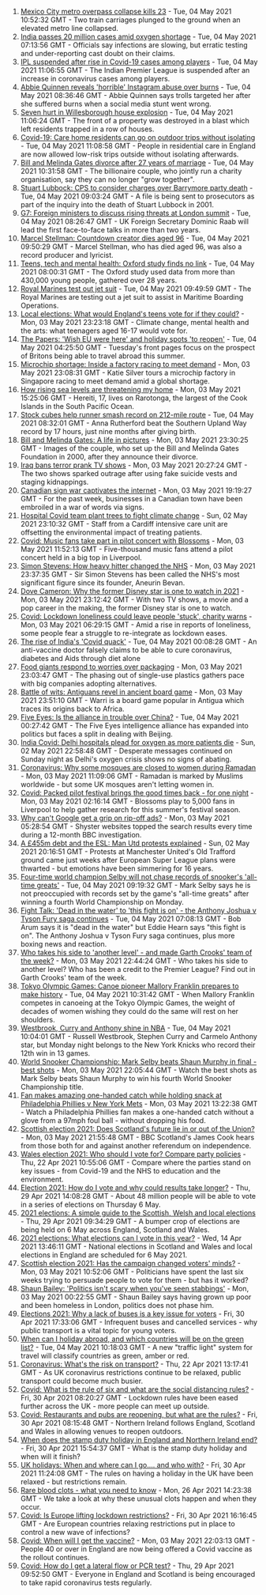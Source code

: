 1. [Mexico City metro overpass collapse kills 23](https://www.bbc.co.uk/news/world-latin-america-56977129) - Tue, 04 May 2021 10:52:32 GMT - Two train carriages plunged to the ground when an elevated metro line collapsed.
2. [India passes 20 million cases amid oxygen shortage](https://www.bbc.co.uk/news/world-asia-india-56976214) - Tue, 04 May 2021 07:13:56 GMT - Officials say infections are slowing, but erratic testing and under-reporting cast doubt on their claims.
3. [IPL suspended after rise in Covid-19 cases among players](https://www.bbc.co.uk/sport/cricket/56978321) - Tue, 04 May 2021 11:06:55 GMT - The Indian Premier League is suspended after an increase in coronavirus cases among players.
4. [Abbie Quinnen reveals 'horrible' Instagram abuse over burns](https://www.bbc.co.uk/news/uk-56971201) - Tue, 04 May 2021 08:36:46 GMT - Abbie Quinnen says trolls targeted her after she suffered burns when a social media stunt went wrong.
5. [Seven hurt in Willesborough house explosion](https://www.bbc.co.uk/news/uk-england-kent-56978578) - Tue, 04 May 2021 11:06:24 GMT - The front of a property was destroyed in a blast which left residents trapped in a row of houses.
6. [Covid-19: Care home residents can go on outdoor trips without isolating](https://www.bbc.co.uk/news/uk-56977779) - Tue, 04 May 2021 11:08:58 GMT - People in residential care in England are now allowed low-risk trips outside without isolating afterwards.
7. [Bill and Melinda Gates divorce after 27 years of marriage](https://www.bbc.co.uk/news/world-us-canada-56975466) - Tue, 04 May 2021 10:31:58 GMT - The billionaire couple, who jointly run a charity organisation, say they can no longer "grow together".
8. [Stuart Lubbock: CPS to consider charges over Barrymore party death](https://www.bbc.co.uk/news/uk-england-essex-56978413) - Tue, 04 May 2021 09:03:24 GMT - A file is being sent to prosecutors as part of the inquiry into the death of Stuart Lubbock in 2001.
9. [G7: Foreign ministers to discuss rising threats at London summit](https://www.bbc.co.uk/news/uk-56976093) - Tue, 04 May 2021 08:26:47 GMT - UK Foreign Secretary Dominic Raab will lead the first face-to-face talks in more than two years.
10. [Marcel Stellman: Countdown creator dies aged 96](https://www.bbc.co.uk/news/entertainment-arts-56978015) - Tue, 04 May 2021 09:50:29 GMT - Marcel Stellman, who has died aged 96, was also a record producer and lyricist.
11. [Teens, tech and mental health: Oxford study finds no link](https://www.bbc.co.uk/news/technology-56970368) - Tue, 04 May 2021 08:00:31 GMT - The Oxford study used data from more than 430,000 young people, gathered over 28 years.
12. [Royal Marines test out jet suit](https://www.bbc.co.uk/news/uk-56979994) - Tue, 04 May 2021 09:49:59 GMT - The Royal Marines are testing out a jet suit to assist in Maritime Boarding Operations.
13. [Local elections: What would England's teens vote for if they could?](https://www.bbc.co.uk/news/uk-politics-56949103) - Mon, 03 May 2021 23:23:18 GMT - Climate change, mental health and the arts: what teenagers aged 16-17 would vote for.
14. [The Papers: 'Wish EU were here' and holiday spots 'to reopen'](https://www.bbc.co.uk/news/blogs-the-papers-56975341) - Tue, 04 May 2021 04:25:50 GMT - Tuesday's front pages focus on the prospect of Britons being able to travel abroad this summer.
15. [Microchip shortage: Inside a factory racing to meet demand](https://www.bbc.co.uk/news/business-56943292) - Mon, 03 May 2021 23:08:31 GMT - Katie Silver tours a microchip factory in Singapore racing to meet demand amid a global shortage.
16. [How rising sea levels are threatening my home](https://www.bbc.co.uk/news/world-asia-56853156) - Mon, 03 May 2021 15:25:06 GMT - Hereiti, 17, lives on Rarotonga, the largest of the Cook Islands in the South Pacific Ocean.
17. [Stock cubes help runner smash record on 212-mile route](https://www.bbc.co.uk/news/uk-scotland-56971220) - Tue, 04 May 2021 08:32:01 GMT - Anna Rutherford beat the Southern Upland Way record by 17 hours, just nine months after giving birth.
18. [Bill and Melinda Gates: A life in pictures](https://www.bbc.co.uk/news/world-us-canada-56974222) - Mon, 03 May 2021 23:30:25 GMT - Images of the couple, who set up the Bill and Melinda Gates Foundation in 2000, after they announce their divorce.
19. [Iraq bans terror prank TV shows](https://www.bbc.co.uk/news/world-middle-east-56973968) - Mon, 03 May 2021 20:27:24 GMT - The two shows sparked outrage after using fake suicide vests and staging kidnappings.
20. [Canadian sign war captivates the internet](https://www.bbc.co.uk/news/world-us-canada-56972907) - Mon, 03 May 2021 19:19:27 GMT - For the past week, businesses in a Canadian town have been embroiled in a war of words via signs.
21. [Hospital Covid team plant trees to fight climate change](https://www.bbc.co.uk/news/science-environment-56944931) - Sun, 02 May 2021 23:10:32 GMT - Staff from a Cardiff intensive care unit are offsetting the environmental impact of treating patients.
22. [Covid: Music fans take part in pilot concert with Blossoms](https://www.bbc.co.uk/news/entertainment-arts-56971450) - Mon, 03 May 2021 11:52:13 GMT - Five-thousand music fans attend a pilot concert held in a big top in Liverpool.
23. [Simon Stevens: How heavy hitter changed the NHS](https://www.bbc.co.uk/news/health-56945830) - Mon, 03 May 2021 23:37:35 GMT - Sir Simon Stevens has been called the NHS's most significant figure since its founder, Aneurin Bevan.
24. [Dove Cameron: Why the former Disney star is one to watch in 2021](https://www.bbc.co.uk/news/entertainment-arts-56943632) - Mon, 03 May 2021 23:12:42 GMT - With two TV shows, a movie and a pop career in the making, the former Disney star is one to watch.
25. [Covid: Lockdown loneliness could leave people 'stuck', charity warns](https://www.bbc.co.uk/news/uk-england-56808885) - Mon, 03 May 2021 06:29:15 GMT - Amid a rise in reports of loneliness, some people fear a struggle to re-integrate as lockdown eases.
26. [The rise of India's 'Covid quack'](https://www.bbc.co.uk/news/blogs-trending-56845610) - Tue, 04 May 2021 00:08:28 GMT - An anti-vaccine doctor falsely claims to be able to cure coronavirus, diabetes and Aids through diet alone
27. [Food giants respond to worries over packaging](https://www.bbc.co.uk/news/business-56770732) - Mon, 03 May 2021 23:03:47 GMT - The phasing out of single-use plastics gathers pace with big companies adopting alternatives.
28. [Battle of wits: Antiguans revel in ancient board game](https://www.bbc.co.uk/news/world-latin-america-56814500) - Mon, 03 May 2021 23:51:10 GMT - Warri is a board game popular in Antigua which traces its origins back to Africa.
29. [Five Eyes: Is the alliance in trouble over China?](https://www.bbc.co.uk/news/world-56970640) - Tue, 04 May 2021 00:27:42 GMT - The Five Eyes intelligence alliance has expanded into politics but faces a split in dealing with Beijing.
30. [India Covid: Delhi hospitals plead for oxygen as more patients die](https://www.bbc.co.uk/news/world-asia-india-56940595) - Sun, 02 May 2021 22:58:48 GMT - Desperate messages continued on Sunday night as Delhi's oxygen crisis shows no signs of abating.
31. [Coronavirus: Why some mosques are closed to women during Ramadan](https://www.bbc.co.uk/news/uk-56937289) - Mon, 03 May 2021 11:09:06 GMT - Ramadan is marked by Muslims worldwide - but some UK mosques aren't letting women in.
32. [Covid: Packed pilot festival brings the good times back - for one night](https://www.bbc.co.uk/news/entertainment-arts-56962231) - Mon, 03 May 2021 02:16:14 GMT - Blossoms play to 5,000 fans in Liverpool to help gather research for this summer's festival season.
33. [Why can't Google get a grip on rip-off ads?](https://www.bbc.co.uk/news/technology-56886957) - Mon, 03 May 2021 05:28:54 GMT - Shyster websites topped the search results every time during a 12-month BBC investigation.
34. [A £455m debt and the ESL: Man Utd protests explained](https://www.bbc.co.uk/sport/football/56966096) - Sun, 02 May 2021 20:16:51 GMT - Protests at Manchester United's Old Trafford ground came just weeks after European Super League plans were thwarted - but emotions have been simmering for 16 years.
35. [Four-time world champion Selby will not chase records of snooker's 'all-time greats'](https://www.bbc.co.uk/sport/snooker/56973917) - Tue, 04 May 2021 09:19:32 GMT - Mark Selby says he is not preoccupied with records set by the game's "all-time greats" after winning a fourth World Championship on Monday.
36. [Fight Talk: 'Dead in the water' to 'this fight is on' - the Anthony Joshua v Tyson Fury saga continues](https://www.bbc.co.uk/sport/boxing/56936562) - Tue, 04 May 2021 07:08:13 GMT - Bob Arum says it is "dead in the water" but Eddie Hearn says "this fight is on". The Anthony Joshua v Tyson Fury saga continues, plus more boxing news and reaction.
37. [Who takes his side to 'another level' - and made Garth Crooks' team of the week?](https://www.bbc.co.uk/sport/football/56973949) - Mon, 03 May 2021 22:44:24 GMT - Who takes his side to another level? Who has been a credit to the Premier League? Find out in Garth Crooks' team of the week.
38. [Tokyo Olympic Games: Canoe pioneer Mallory Franklin prepares to make history](https://www.bbc.co.uk/sport/canoeing/56912858) - Tue, 04 May 2021 10:31:42 GMT - When Mallory Franklin competes in canoeing at the Tokyo Olympic Games, the weight of decades of women wishing they could do the same will rest on her shoulders.
39. [Westbrook, Curry and Anthony shine in NBA](https://www.bbc.co.uk/sport/basketball/56978313) - Tue, 04 May 2021 10:04:01 GMT - Russell Westbrook, Stephen Curry and Carmelo Anthony star, but Monday night belongs to the New York Knicks who record their 12th win in 13 games.
40. [World Snooker Championship: Mark Selby beats Shaun Murphy in final - best shots](https://www.bbc.co.uk/sport/av/snooker/56975791) - Mon, 03 May 2021 22:05:44 GMT - Watch the best shots as Mark Selby beats Shaun Murphy to win his fourth World Snooker Championship title.
41. [Fan makes amazing one-handed catch while holding snack at Philadelphia Phillies v New York Mets](https://www.bbc.co.uk/sport/av/baseball/56970789) - Mon, 03 May 2021 13:22:38 GMT - Watch a Philadelphia Phillies fan makes a one-handed catch without a glove from a 97mph foul ball - without dropping his food.
42. [Scottish election 2021: Does Scotland's future lie in or out of the Union?](https://www.bbc.co.uk/news/uk-scotland-56970549) - Mon, 03 May 2021 21:55:48 GMT - BBC Scotland's James Cook hears from those both for and against another referendum on independence.
43. [Wales election 2021: Who should I vote for? Compare party policies](https://www.bbc.co.uk/news/uk-wales-politics-56499726) - Thu, 22 Apr 2021 10:55:06 GMT - Compare where the parties stand on key issues - from Covid-19 and the NHS to education and the environment.
44. [Election 2021: How do I vote and why could results take longer?](https://www.bbc.co.uk/news/uk-politics-56581106) - Thu, 29 Apr 2021 14:08:28 GMT - About 48 million people will be able to vote in a series of elections on Thursday 6 May.
45. [2021 elections: A simple guide to the Scottish, Welsh and local elections](https://www.bbc.co.uk/news/uk-politics-56286643) - Thu, 29 Apr 2021 09:34:29 GMT - A bumper crop of elections are being held on 6 May across England, Scotland and Wales.
46. [2021 elections: What elections can I vote in this year?](https://www.bbc.co.uk/news/56129210) - Wed, 14 Apr 2021 13:46:11 GMT - National elections in Scotland and Wales and local elections in England are scheduled for 6 May 2021.
47. [Scottish election 2021: Has the campaign changed voters' minds?](https://www.bbc.co.uk/news/uk-scotland-scotland-politics-56969880) - Mon, 03 May 2021 10:52:06 GMT - Politicians have spent the last six weeks trying to persuade people to vote for them - but has it worked?
48. [Shaun Bailey: 'Politics isn't scary when you've seen stabbings'](https://www.bbc.co.uk/news/uk-england-london-56913497) - Mon, 03 May 2021 00:22:55 GMT - Shaun Bailey says having grown up poor and been homeless in London, politics does not phase him.
49. [Elections 2021: Why a lack of buses is a key issue for voters](https://www.bbc.co.uk/news/uk-england-56827739) - Fri, 30 Apr 2021 17:33:06 GMT - Infrequent buses and cancelled services - why public transport is a vital topic for young voters.
50. [When can I holiday abroad, and which countries will be on the green list?](https://www.bbc.co.uk/news/explainers-52544307) - Tue, 04 May 2021 10:18:03 GMT - A new "traffic light" system for travel will classify countries as green, amber or red.
51. [Coronavirus: What's the risk on transport?](https://www.bbc.co.uk/news/health-51736185) - Thu, 22 Apr 2021 13:17:41 GMT - As UK coronavirus restrictions continue to be relaxed, public transport could become much busier.
52. [Covid: What is the rule of six and what are the social distancing rules?](https://www.bbc.co.uk/news/uk-51506729) - Fri, 30 Apr 2021 08:20:27 GMT - Lockdown rules have been eased further across the UK - more people can meet up outside.
53. [Covid: Restaurants and pubs are reopening, but what are the rules?](https://www.bbc.co.uk/news/business-52977388) - Fri, 30 Apr 2021 08:15:48 GMT - Northern Ireland follows England, Scotland and Wales in allowing venues to reopen outdoors.
54. [When does the stamp duty holiday in England and Northern Ireland end?](https://www.bbc.co.uk/news/business-53319433) - Fri, 30 Apr 2021 15:54:37 GMT - What is the stamp duty holiday and when will it finish?
55. [UK holidays: When and where can I go.... and who with?](https://www.bbc.co.uk/news/explainers-52646738) - Fri, 30 Apr 2021 11:24:08 GMT - The rules on having a holiday in the UK have been relaxed - but restrictions remain.
56. [Rare blood clots - what you need to know](https://www.bbc.co.uk/news/health-56674796) - Mon, 26 Apr 2021 14:23:38 GMT - We take a look at why these unusual clots happen and when they occur.
57. [Covid: Is Europe lifting lockdown restrictions?](https://www.bbc.co.uk/news/explainers-53640249) - Fri, 30 Apr 2021 16:16:45 GMT - Are European countries relaxing restrictions put in place to control a new wave of infections?
58. [Covid: When will I get the vaccine?](https://www.bbc.co.uk/news/health-55045639) - Mon, 03 May 2021 22:03:13 GMT - People 40 or over in England are now being offered a Covid vaccine as the rollout continues.
59. [Covid: How do I get a lateral flow or PCR test?](https://www.bbc.co.uk/news/health-51943612) - Thu, 29 Apr 2021 09:52:50 GMT - Everyone in England and Scotland is being encouraged to take rapid coronavirus tests regularly.
